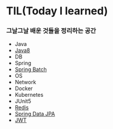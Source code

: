 # TIL(Today I learned)

### 그날그날 배운 것들을 정리하는 공간

* Java
* [Java8](https://github.com/pinest94/TIL/tree/master/java8)
* DB
* Spring
* [Spring Batch](https://github.com/pinest94/TIL/tree/master/SpringBatch)
* OS
* Network
* Docker
* Kubernetes
* JUnit5
* [Redis](https://github.com/pinest94/TIL/tree/master/Redis)
* [Spring Data JPA](https://github.com/pinest94/TIL/tree/master/JPA)
* [JWT](https://github.com/pinest94/TIL/tree/master/JWT)
